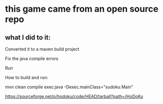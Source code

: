 # this game came from an open source repo

## what I did to it:

  Converted it to a maven build project

  Fix the java compile errors

  Run 

How to build and run:

mvn clean compile exec:java -Dexec.mainClass="sudoku.Main"


https://sourceforge.net/p/hodoku/code/HEAD/tarball?path=/HoDoKu


